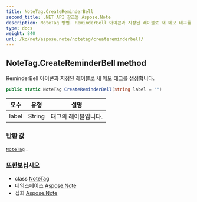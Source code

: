 ```yaml
---
title: NoteTag.CreateReminderBell
second_title: .NET API 참조용 Aspose.Note
description: NoteTag 방법. ReminderBell 아이콘과 지정된 레이블로 새 메모 태그를 생성합니다.
type: docs
weight: 840
url: /ko/net/aspose.note/notetag/createreminderbell/
---
```

## NoteTag.CreateReminderBell method

ReminderBell 아이콘과 지정된 레이블로 새 메모 태그를 생성합니다.

```csharp
public static NoteTag CreateReminderBell(string label = "")
```

| 모수 | 유형 | 설명 |
| --- | --- | --- |
| label | String | 태그의 레이블입니다. |

### 반환 값

[`NoteTag`](../) .

### 또한보십시오

* class [NoteTag](../)
* 네임스페이스 [Aspose.Note](../../notetag/)
* 집회 [Aspose.Note](../../../)


